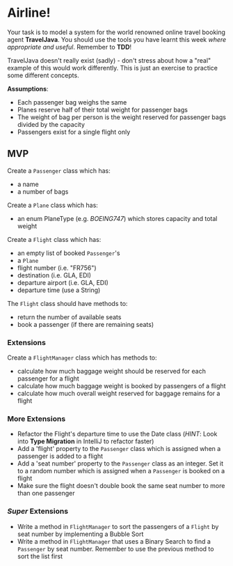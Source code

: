 # Airline!

Your task is to model a system for the world renowned online travel booking agent __TravelJava__. You should use the tools you have learnt this week _where appropriate and useful_. Remember to **TDD**!

TravelJava doesn't really exist (sadly) - don't stress about how a "real" example of this would work differently. This is just an exercise to practice some different concepts.

**Assumptions**:
* Each passenger bag weighs the same
* Planes reserve half of their total weight for passenger bags
* The weight of bag per person is the weight reserved for passenger bags divided by the capacity
* Passengers exist for a single flight only

## MVP
Create a `Passenger` class which has:
* a name
* a number of bags

Create a `Plane` class which has:
* an enum PlaneType (e.g. *BOEING747*) which stores capacity and total weight

Create a `Flight` class which has:
* an empty list of booked `Passenger`'s
* a `Plane`
* flight number (i.e. "FR756")
* destination (i.e. GLA, EDI)
* departure airport (i.e. GLA, EDI)
* departure time (use a String)

The `Flight` class should have methods to:
* return the number of available seats
* book a passenger (if there are remaining seats)

### Extensions
Create a `FlightManager` class which has methods to:
* calculate how much baggage weight should be reserved for each passenger for a flight
* calculate how much baggage weight is booked by passengers of a flight
* calculate how much overall weight reserved for baggage remains for a flight

### More Extensions
* Refactor the Flight's departure time to use the Date class (*HINT*: Look into **Type Migration** in IntelliJ to refactor faster)
* Add a 'flight' property to the `Passenger` class which is assigned when a passenger is added to a flight
* Add a 'seat number' property to the `Passenger` class as an integer. Set it to a random number which is assigned when a `Passenger` is booked on a flight
* Make sure the flight doesn't double book the same seat number to more than one passenger

### ***Super*** Extensions
* Write a method in `FlightManager` to sort the passengers of a `Flight` by seat number by implementing a Bubble Sort
* Write a method in `FlightManager` that uses a Binary Search to find a `Passenger` by seat number. Remember to use the previous method to sort the list first
